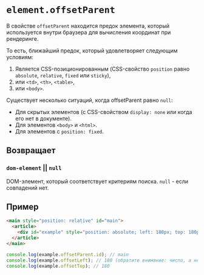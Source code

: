 # `element.offsetParent`

В свойстве `offsetParent` находится предок элемента, который используется внутри браузера для вычисления координат при рендеринге.

То есть, ближайший предок, который удовлетворяет следующим условиям:

1. Является CSS-позиционированным (CSS-свойство `position` равно `absolute`, `relative`, `fixed` или `sticky`),
2. или `<td>`, `<th>`, `<table>`,
3. или `<body>`.

Существует несколько ситуаций, когда offsetParent равно `null`:

- Для скрытых элементов (с CSS-свойством `display: none` или когда его нет в документе).
- Для элементов `<body>` и `<html>`.
- Для элементов с `position: fixed`.

## Возвращает

### `dom-element` || `null`

DOM-элемент, который соответствует критериям поиска. `null` - если совпадений нет.

## Пример

```html
<main style="position: relative" id="main">
  <article>
    <div id="example" style="position: absolute; left: 180px; top: 180px"></div>
  </article>
</main>
```

```js
console.log(example.offsetParent.id); // main
console.log(example.offsetLeft); // 180 (обратите внимание: число, а не строка "180px")
console.log(example.offsetTop); // 180
```
